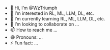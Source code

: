 - 👋 Hi, I’m @WzTriumph
- 👀 I’m interested in RL, ML, LLM, DL, etc.
- 🌱 I’m currently learning RL, ML, LLM, DL, etc.
- 💞️ I’m looking to collaborate on ...
- 📫 How to reach me ...
- 😄 Pronouns: ...
- ⚡ Fun fact: ...

<!---
WzTriumph/WzTriumph is a ✨ special ✨ repository because its `README.md` (this file) appears on your GitHub profile.
You can click the Preview link to take a look at your changes.
--->
